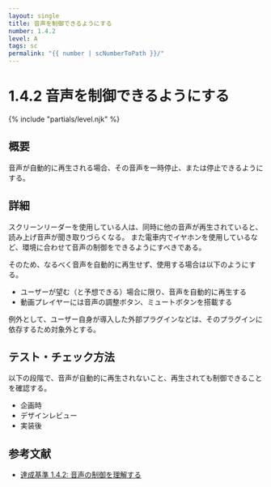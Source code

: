 ```yaml
---
layout: single
title: 音声を制御できるようにする
number: 1.4.2
level: A
tags: sc
permalink: "{{ number | scNumberToPath }}/"
---
```


# 1.4.2 音声を制御できるようにする

{% include "partials/level.njk" %}

## 概要

音声が自動的に再生される場合、その音声を一時停止、または停止できるようにする。

## 詳細

スクリーンリーダーを使用している人は、同時に他の音声が再生されていると、読み上げ音声が聞き取りづらくなる。
また電車内でイヤホンを使用しているなど、環境に合わせて音声の制御をできるようにすべきである。

そのため、なるべく音声を自動的に再生せず、使用する場合は以下のようにする。

- ユーザーが望む（と予想できる）場合に限り、音声を自動的に再生する
- 動画プレイヤーには音声の調整ボタン、ミュートボタンを搭載する

例外として、ユーザー自身が導入した外部プラグインなどは、そのプラグインに依存するため対象外とする。

## テスト・チェック方法

以下の段階で、音声が自動的に再生されないこと、再生されても制御できることを確認する。

- 企画時
- デザインレビュー
- 実装後

## 参考文献

- [達成基準 1.4.2: 音声の制御を理解する](https://waic.jp/docs/WCAG21/Understanding/audio-control.html)

